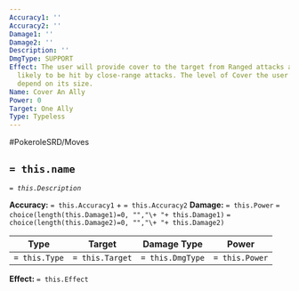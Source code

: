 ```yaml
---
Accuracy1: ''
Accuracy2: ''
Damage1: ''
Damage2: ''
Description: ''
DmgType: SUPPORT
Effect: The user will provide cover to the target from Ranged attacks and is more
  likely to be hit by close-range attacks. The level of Cover the user provides will
  depend on its size.
Name: Cover An Ally
Power: 0
Target: One Ally
Type: Typeless
---
```


#PokeroleSRD/Moves

## `= this.name` 
*`= this.Description`*

**Accuracy:** `= this.Accuracy1` + `= this.Accuracy2`
**Damage:** `= this.Power` `= choice(length(this.Damage1)=0, "","\+ "+ this.Damage1)` `= choice(length(this.Damage2)=0, "","\+ "+ this.Damage2)`

| Type          | Target          | Damage Type          | Power          |
| ------------- | --------------- | ---------------- | -------------- |
| `= this.Type` | `= this.Target` | `= this.DmgType` | `= this.Power` | 

**Effect:** `= this.Effect`